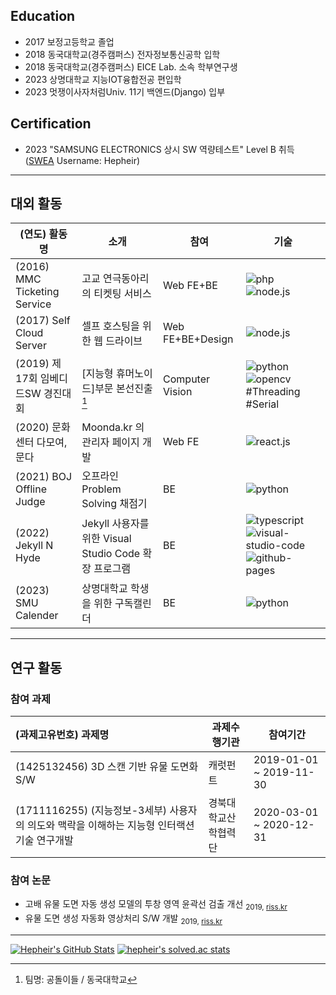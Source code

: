 <!--
Gantt diagram syntax:

    TASK
        <task name> : [state,] [id,] <start-date>, <end-date>

    <task name> 작성 컨벤션
        <프로젝트 분류> <프로젝트 요약> - <프로젝트 명> <맡은 역할>

        - 프로젝트 분류 : 개발 | 대회 | 연구 | ...
        (ex. [개발] 개인용 웹 드라이브 서비스 - "Self Cloud Server" <기획 & 개발>)

```mermaid
gantt
    title 프로젝트 활동
    dateFormat  YYYY-MM-DD
    axisFormat %Y

    section 개인 프로젝트
    [연구] 수학적 확률 vs 통계적 확률 - "mathmatical-probability-vs-empirical-probability" : done, 2016-07-13, 1d
    [개발] 개인용 웹 드라이브 서비스 - "Self Cloud Server" : done, 2016-10-05, 2020-11-04
    [개발] 개인용 웹 드라이브 서비스 - "Self Cloud Server" : done, 2022-03-12, 2022-03-22

    [개발] 티스토리 블로그 스킨 개조 : done, 2016-01-23, 2017-03-14
    [개발] 티스토리 블로그 스킨 개조 : done, 2017-07-27, 2017-03-14
    [개발] GitHub 기술 블로그 구축 - "hepheir.github.io": active, 2022-03-11, 2022-10-08

    section 협업 프로젝트
    [개발] 간단한 티케팅 서비스 - "MMC Ticketing Service" <기획 & 개발> : done, 2016-03-29, 2016-12-18

    section 연구 활동
```
-->

## Education

-   2017 보정고등학교 졸업
-   2018 동국대학교(경주캠퍼스) 전자정보통신공학 입학
-   2018 동국대학교(경주캠퍼스) EICE Lab. 소속 학부연구생
-   2023 상명대학교 지능IOT융합전공 편입학
-   2023 멋쟁이사자처럼Univ. 11기 백엔드(Django) 입부

## Certification

-   2023 "SAMSUNG ELECTRONICS 상시 SW 역량테스트" Level B 취득 ([SWEA](https://swexpertacademy.com/main/talk/solvingClub/clubView.do?solveclubId=AYWjN5DaiAsDFAQK) Username: Hepheir)

---

## 대외 활동

| (연도) 활동명                     | 소개                                                  | 참여             | 기술                                                |
| --------------------------------- | ----------------------------------------------------- | ---------------- | --------------------------------------------------- |
| (2016) MMC Ticketing Service      | 고교 연극동아리의 티켓팅 서비스                       | Web FE+BE        | ![php] ![node.js]                                   |
| (2017) Self Cloud Server          | 셀프 호스팅을 위한 웹 드라이브                        | Web FE+BE+Design | ![node.js]                                          |
| (2019) 제17회 임베디드SW 경진대회 | [지능형 휴머노이드]부문 본선진출[^team]               | Computer Vision  | ![python] ![opencv] #Threading #Serial              |
| (2020) 문화센터 다모여, 문다      | Moonda.kr 의 관리자 페이지 개발                       | Web FE           | ![react.js]                                         |
| (2021) BOJ Offline Judge          | 오프라인 Problem Solving 채점기                       | BE               | ![python]                                           |
| (2022) Jekyll N Hyde              | Jekyll 사용자를 위한 Visual Studio Code 확장 프로그램 | BE               | ![typescript] ![visual-studio-code] ![github-pages] |
| (2023) SMU Calender               | 상명대학교 학생을 위한 구독캘린더                     | BE               | ![python]                                           |

[^team]: 팀명: 공돌이들 / 동국대학교

---

## 연구 활동

### 참여 과제

| (과제고유번호) 과제명                                                                       | 과제수행기관         | 참여기간                |
| :------------------------------------------------------------------------------------------ | -------------------- | ----------------------- |
| (1425132456) 3D 스캔 기반 유물 도면화 S/W                                                   | 캐럿펀트             | 2019-01-01 ~ 2019-11-30 |
| (1711116255) (지능정보-3세부) 사용자의 의도와 맥락을 이해하는 지능형 인터랙션 기술 연구개발 | 경북대학교산학협력단 | 2020-03-01 ~ 2020-12-31 |

### 참여 논문

-   고배 유물 도면 자동 생성 모델의 투창 영역 윤곽선 검출 개선 <sub>2019, [riss.kr](http://www.riss.kr/search/detail/DetailView.do?p_mat_type=1a0202e37d52c72d&control_no=3095fa2e4ad9a57be9810257f7042666&keyword=유물%20도면%20생성)</sub>
-   유물 도면 생성 자동화 영상처리 S/W 개발 <sub>2019, [riss.kr](http://www.riss.kr/search/detail/DetailView.do?p_mat_type=1a0202e37d52c72d&control_no=8e583680cbd4df477ecd42904f0c5d65&keyword=유물%20도면%20생성)</sub>

---

[![Hepheir's GitHub Stats](https://github-readme-stats.vercel.app/api?username=hepheir&include_all_commits=true&show_icons=true&icon_color=424242)](https://github.com/anuraghazra/github-readme-stats)
[![hepheir's solved.ac stats](https://github-readme-solvedac.hyp3rflow.vercel.app/api/?handle=hepheir)](https://solved.ac/profile/hepheir)

<!-- https://github.com/Ileriayo/markdown-badges#markdown-badges -->

[express.js]: https://img.shields.io/badge/express.js-%23404d59.svg?style=flat-square&logo=express&logoColor=%2361DAFB
[flask]: https://img.shields.io/badge/flask-%23000.svg?style=flat-square&logo=flask&logoColor=white
[node.js]: https://img.shields.io/badge/node.js-6DA55F?style=flat-square&logo=node.js&logoColor=white
[react.js]: https://img.shields.io/badge/react-%2320232a.svg?style=flat-square&logo=react&logoColor=%2361DAFB
[javascript]: https://img.shields.io/badge/javascript-%23323330.svg?style=flat-square&logo=javascript&logoColor=%23F7DF1E
[java]: https://img.shields.io/badge/java-%23ED8B00.svg?style=flat-square&logo=java&logoColor=white
[php]: https://img.shields.io/badge/php-%23777BB4.svg?style=flat-square&logo=php&logoColor=white
[python]: https://img.shields.io/badge/python-3670A0?style=flat-square&logo=python&logoColor=ffdd54
[typescript]: https://img.shields.io/badge/typescript-%23007ACC.svg?style=flat-square&logo=typescript&logoColor=white
[opencv]: https://img.shields.io/badge/opencv-%23white.svg?style=flat-square&logo=opencv&logoColor=white
[visual-studio-code]: https://img.shields.io/badge/Visual%20Studio%20Code-0078d7.svg?style=flat-square&logo=visual-studio-code&logoColor=white
[github-pages]: https://img.shields.io/badge/github%20pages-121013?style=flat-square&logo=github&logoColor=white
